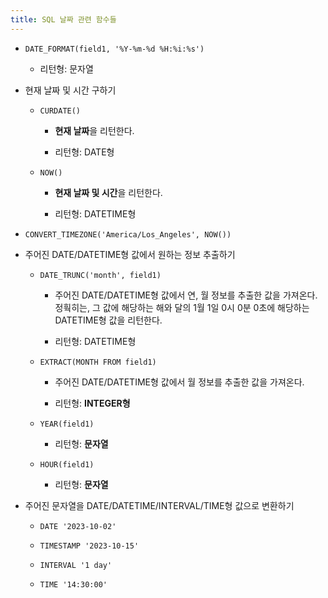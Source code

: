 ```yaml
---
title: SQL 날짜 관련 함수들
---
```



- `DATE_FORMAT(field1, '%Y-%m-%d %H:%i:%s')`

  - 리턴형: 문자열

- 현재 날짜 및 시간 구하기

  - `CURDATE()`

    - **현재 날짜**을 리턴한다.
 
    - 리턴형: DATE형

  - `NOW()`

    - **현재 날짜 및 시간**을 리턴한다.
 
    - 리턴형: DATETIME형

- `CONVERT_TIMEZONE('America/Los_Angeles', NOW())`

- 주어진 DATE/DATETIME형 값에서 원하는 정보 추출하기

  - `DATE_TRUNC('month', field1)`
 
    - 주어진 DATE/DATETIME형 값에서 연, 월 정보를 추출한 값을 가져온다. 정훡히는, 그 값에 해당하는 해와 달의 1월 1일 0시 0분 0초에 해당하는 DATETIME형 값을 리턴한다.

    - 리턴형: DATETIME형
   
  - `EXTRACT(MONTH FROM field1)`
 
    - 주어진 DATE/DATETIME형 값에서 월 정보를 추출한 값을 가져온다.
   
    - 리턴형: **INTEGER형**

  - `YEAR(field1)`

    - 리턴형: **문자열**

  - `HOUR(field1)`
 
     - 리턴형: **문자열**

- 주어진 문자열을 DATE/DATETIME/INTERVAL/TIME형 값으로 변환하기

  - `DATE '2023-10-02'`

  - `TIMESTAMP '2023-10-15'`
 
  - `INTERVAL '1 day'`
  
  - `TIME '14:30:00'`
